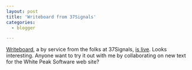 ```yaml
---
layout: post
title: 'Writeboard from 37Signals'
categories:
  - blogger

---
```


[Writeboard](http://www.writeboard.com/), a by service from the folks at 37Signals, [is live](http://37signals.com/svn/archives2/writeboard_is_live.php).  Looks interesting.  Anyone want to try it out with me by collaborating on new text for the White Peak Software web site?
